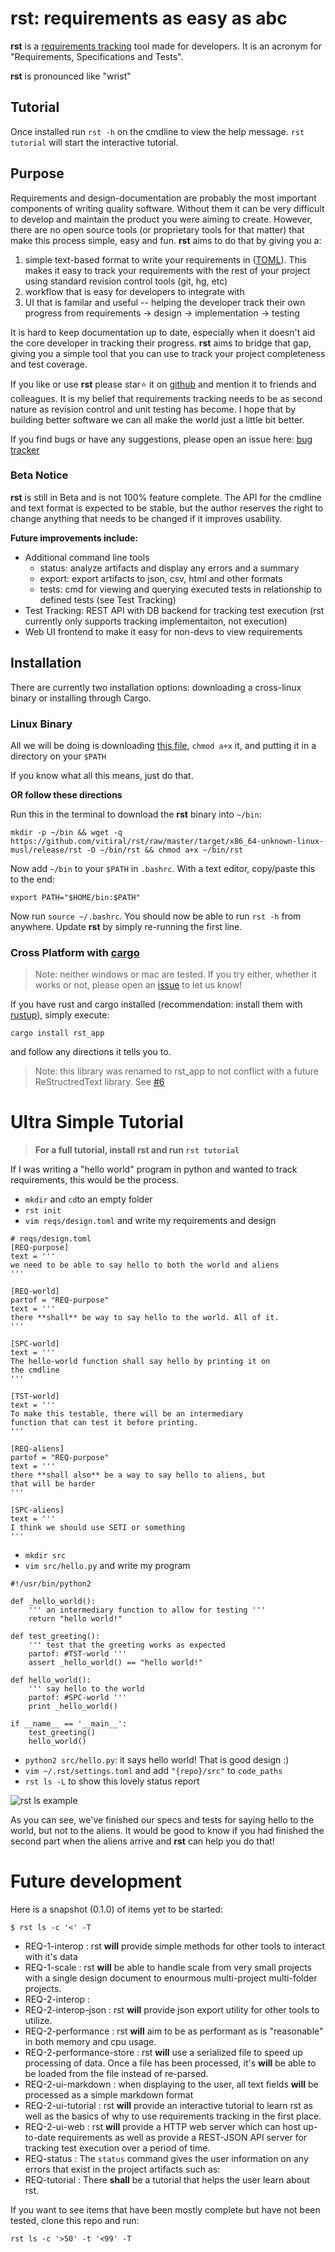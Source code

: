 # rst: requirements as easy as abc
**rst** is a [requirements tracking](https://en.m.wikipedia.org/wiki/Software_requirements_specification) 
tool made for developers. It is an acronym for "Requirements, Specifications and Tests". 

**rst** is pronounced like "wrist"

## Tutorial
Once installed run `rst -h` on the cmdline to view the help message. `rst tutorial` 
will start the interactive tutorial.

## Purpose
Requirements and design-documentation are probably the most important components of
writing quality software. Without them it can be very difficult to develop and
maintain the product you were aiming to create. However, there are no open source
tools (or proprietary tools for that matter) that make this process simple, easy
and fun. **rst** aims to do that by giving you a:

 1. simple text-based format to write your requirements in 
      ([TOML](https://github.com/toml-lang/toml)). This makes it easy to track 
      your requirements with the rest of your project using standard revision 
      control tools (git, hg, etc)
 2. workflow that is easy for developers to integrate with
 3. UI that is familar and useful -- helping the developer track their own progress
      from requirements -> design -> implementation -> testing

It is hard to keep documentation up to date, especially when it doesn't aid
the core developer in tracking their progress. **rst** aims to bridge that gap,
giving you a simple tool that you can use to track your project completeness and
test coverage.

If you like or use **rst** please star:star: it on 
[github](https://github.com/vitiral/rst) and mention it to friends and colleagues. 
It is my belief that requirements tracking needs to be as second nature as revision 
control and unit testing has become. I hope that by building better software we can 
all make the world just a little bit better.

If you find bugs or have any suggestions, please open an issue here:
[bug tracker](https://github.com/vitiral/rst/issues)

### Beta Notice
**rst** is still in Beta and is not 100% feature complete. The API for the cmdline and
text format is expected to be stable, but the author reserves the right to change anything
that needs to be changed if it improves usability.

**Future improvements include:**
 - Additional command line tools
     - status: analyze artifacts and display any errors and a summary
     - export: export artifacts to json, csv, html and other formats
     - tests: cmd for viewing and querying executed tests in relationship 
         to defined tests (see Test Tracking)
 - Test Tracking: REST API with DB backend for tracking test execution
     (rst currently only supports tracking implementaiton, not execution)
 - Web UI frontend to make it easy for non-devs to view requirements

## Installation

There are currently two installation options: downloading a cross-linux
binary or installing through Cargo.

### Linux Binary
All we will be doing is downloading [this file](https://github.com/vitiral/rst/raw/master/target/x86_64-unknown-linux-musl/release/rst), 
`chmod a+x` it, and putting it in a directory on your `$PATH`

If you know what all this means, just do that.

**OR follow these directions**

Run this in the terminal to download the **rst** binary into `~/bin`:
```
mkdir -p ~/bin && wget -q https://github.com/vitiral/rst/raw/master/target/x86_64-unknown-linux-musl/release/rst -O ~/bin/rst && chmod a+x ~/bin/rst
```

Now add `~/bin` to your `$PATH` in `.bashrc`. With a text editor, copy/paste this to the end:
```
export PATH="$HOME/bin:$PATH"
```

Now run `source ~/.bashrc`. You should now be able to run `rst -h` from anywhere. Update **rst**
by simply re-running the first line.

### Cross Platform with [cargo](https://github.com/rust-lang/cargo)
> Note: neither windows or mac are tested. If you try either, whether it works or not,
> please open an [issue](https://github.com/vitiral/rst/issues) to let us know!

If you have rust and cargo installed (recommendation: install them with
[rustup](https://github.com/rust-lang-nursery/rustup.rs)), simply execute:
```
cargo install rst_app
```
and follow any directions it tells you to.

> Note: this library was renamed to rst_app to not conflict with a future ReStructredText
> library. See [#6](https://github.com/vitiral/rst/issues/6)

# Ultra Simple Tutorial
> **For a full tutorial, install rst and run `rst tutorial`**

If I was writing a "hello world" program in python and wanted to track requirements,
this would be the process.

 - `mkdir` and `cd`to an empty folder
 - `rst init`
 - `vim reqs/design.toml` and write my requirements and design
```
# reqs/design.toml
[REQ-purpose]
text = '''
we need to be able to say hello to both the world and aliens
'''

[REQ-world]
partof = "REQ-purpose"
text = '''
there **shall** be way to say hello to the world. All of it.
'''

[SPC-world]
text = '''
The hello-world function shall say hello by printing it on 
the cmdline
'''

[TST-world]
text = '''
To make this testable, there will be an intermediary 
function that can test it before printing.
'''

[REQ-aliens]
partof = "REQ-purpose"
text = '''
there **shall also** be a way to say hello to aliens, but
that will be harder
'''

[SPC-aliens]
text = '''
I think we should use SETI or something
'''
```
 - `mkdir src`
 - `vim src/hello.py` and write my program
```
#!/usr/bin/python2

def _hello_world():
    ''' an intermediary function to allow for testing '''
    return "hello world!"

def test_greeting():
    ''' test that the greeting works as expected
    partof: #TST-world '''
    assert _hello_world() == "hello world!"

def hello_world():
    ''' say hello to the world
    partof: #SPC-world '''
    print _hello_world()

if __name__ == '__main__':
    test_greeting()
    hello_world()
```
 - `python2 src/hello.py`: it says hello world! That is good design :)
 - `vim ~/.rst/settings.toml` and add `"{repo}/src"` to `code_paths`
 - `rst ls -L` to show this lovely status report

![rst ls example](http://imgur.com/GrDFLxr)

As you can see, we've finished our specs and tests for saying hello to the world,
but not to the aliens. It would be good to know if you had finished the second part
when the aliens arrive and **rst** can help you do that!

# Future development
Here is a snapshot (0.1.0) of items yet to be started:
```
$ rst ls -c '<' -T
```

 - REQ-1-interop            : rst **will** provide simple methods for other tools to interact with it's data
 - REQ-1-scale              : rst **will** be able to handle scale from very small projects with a single design document to enourmous multi-project multi-folder projects.
 - REQ-2-interop            :
 - REQ-2-interop-json       : rst **will** provide json export utility for other tools to utilize.
 - REQ-2-performance        : rst **will** aim to be as performant as is "reasonable" in both memory and cpu usage.
 - REQ-2-performance-store  : rst **will** use a serialized file to speed up processing of data. Once a file has been processed, it's **will** be able to be loaded from the file instead of re-parsed.
 - REQ-2-ui-markdown        : when displaying to the user, all text fields **will** be processed as a simple markdown format
 - REQ-2-ui-tutorial        : rst **will** provide an interactive tutorial to learn rst as well as the basics of why to use requirements tracking in the first place.
 - REQ-2-ui-web             : rst **will** provide a HTTP web server which can host up-to-date requirements as well as provide a REST-JSON API server for tracking test execution over a period of time.
 - REQ-status               : The `status` command gives the user information on any errors that exist in the project artifacts such as:
 - REQ-tutorial             : There **shall** be a tutorial that helps the user learn about rst.

If you want to see items that have been mostly complete but have not been tested,
clone this repo and run:
```
rst ls -c '>50' -t '<99' -T
```
